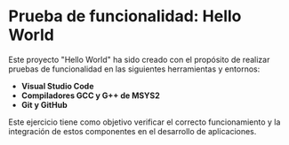 # Prueba de funcionalidad: Hello World

Este proyecto "Hello World" ha sido creado con el propósito de realizar pruebas de funcionalidad en las siguientes herramientas y entornos:

- **Visual Studio Code**
- **Compiladores GCC y G++ de MSYS2**
- **Git y GitHub**

Este ejercicio tiene como objetivo verificar el correcto funcionamiento y la integración de estos componentes en el desarrollo de aplicaciones.
